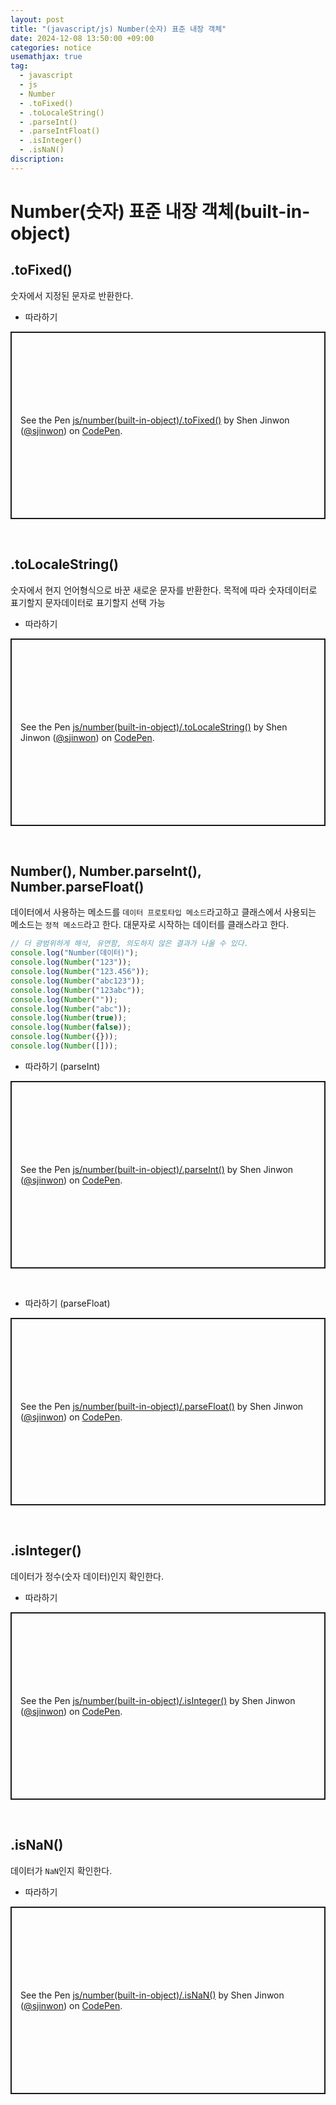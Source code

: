 ```yaml
---
layout: post
title: "(javascript/js) Number(숫자) 표준 내장 객체"
date: 2024-12-08 13:50:00 +09:00
categories: notice
usemathjax: true
tag:
  - javascript
  - js
  - Number
  - .toFixed()
  - .toLocaleString()
  - .parseInt()
  - .parseIntFloat()
  - .isInteger()
  - .isNaN()
discription:
---
```


# Number(숫자) 표준 내장 객체(built-in-object)

## .toFixed()

숫자에서 지정된 문자로 반환한다.

- 따라하기

<p class="codepen" data-height="300" data-default-tab="js,result" data-slug-hash="xbKVYeO" data-pen-title="js/number(built-in-object)/.toFixed()" data-user="sjinwon" style="height: 300px; box-sizing: border-box; display: flex; align-items: center; justify-content: center; border: 2px solid; margin: 1em 0; padding: 1em;">
  <span>See the Pen <a href="https://codepen.io/sjinwon/pen/xbKVYeO">
  js/number(built-in-object)/.toFixed()</a> by Shen Jinwon (<a href="https://codepen.io/sjinwon">@sjinwon</a>)
  on <a href="https://codepen.io">CodePen</a>.</span>
</p>
<script async src="https://cpwebassets.codepen.io/assets/embed/ei.js"></script>

<br>

## .toLocaleString()

숫자에서 현지 언어형식으로 바꾼 새로운 문자를 반환한다. 목적에 따라 숫자데이터로 표기할지 문자데이터로 표기할지 선택 가능

- 따라하기

<p class="codepen" data-height="300" data-default-tab="js,result" data-slug-hash="ByBKYEP" data-pen-title="js/number(built-in-object)/.toLocaleString()" data-user="sjinwon" style="height: 300px; box-sizing: border-box; display: flex; align-items: center; justify-content: center; border: 2px solid; margin: 1em 0; padding: 1em;">
  <span>See the Pen <a href="https://codepen.io/sjinwon/pen/ByBKYEP">
  js/number(built-in-object)/.toLocaleString()</a> by Shen Jinwon (<a href="https://codepen.io/sjinwon">@sjinwon</a>)
  on <a href="https://codepen.io">CodePen</a>.</span>
</p>
<script async src="https://cpwebassets.codepen.io/assets/embed/ei.js"></script>

<br>

## Number(), Number.parseInt(), Number.parseFloat()

데이터에서 사용하는 메소드를 `데이터 프로토타입 메소드`라고하고 클래스에서 사용되는 메소드는 `정적 메소드`라고 한다. 대문자로 시작하는 데이터를 클래스라고 한다.

```js
// 더 광범위하게 해석, 유연함, 의도하지 않은 결과가 나올 수 있다.
console.log("Number(데이터)");
console.log(Number("123"));
console.log(Number("123.456"));
console.log(Number("abc123"));
console.log(Number("123abc"));
console.log(Number(""));
console.log(Number("abc"));
console.log(Number(true));
console.log(Number(false));
console.log(Number({}));
console.log(Number([]));
```

- 따라하기 (parseInt)

<p class="codepen" data-height="300" data-default-tab="js,result" data-slug-hash="qEWZxzR" data-pen-title="js/number(built-in-object)/.parseInt()" data-user="sjinwon" style="height: 300px; box-sizing: border-box; display: flex; align-items: center; justify-content: center; border: 2px solid; margin: 1em 0; padding: 1em;">
  <span>See the Pen <a href="https://codepen.io/sjinwon/pen/qEWZxzR">
  js/number(built-in-object)/.parseInt()</a> by Shen Jinwon (<a href="https://codepen.io/sjinwon">@sjinwon</a>)
  on <a href="https://codepen.io">CodePen</a>.</span>
</p>
<script async src="https://cpwebassets.codepen.io/assets/embed/ei.js"></script>

<br>

- 따라하기 (parseFloat)

<p class="codepen" data-height="300" data-default-tab="js,result" data-slug-hash="LEPNQKW" data-pen-title="js/number(built-in-object)/.parseFloat()" data-user="sjinwon" style="height: 300px; box-sizing: border-box; display: flex; align-items: center; justify-content: center; border: 2px solid; margin: 1em 0; padding: 1em;">
  <span>See the Pen <a href="https://codepen.io/sjinwon/pen/LEPNQKW">
  js/number(built-in-object)/.parseFloat()</a> by Shen Jinwon (<a href="https://codepen.io/sjinwon">@sjinwon</a>)
  on <a href="https://codepen.io">CodePen</a>.</span>
</p>
<script async src="https://cpwebassets.codepen.io/assets/embed/ei.js"></script>

<br>

## .isInteger()

데이터가 정수(숫자 데이터)인지 확인한다.

- 따라하기

<p class="codepen" data-height="300" data-default-tab="js,result" data-slug-hash="bNbpLPQ" data-pen-title="js/number(built-in-object)/.isInteger()" data-user="sjinwon" style="height: 300px; box-sizing: border-box; display: flex; align-items: center; justify-content: center; border: 2px solid; margin: 1em 0; padding: 1em;">
  <span>See the Pen <a href="https://codepen.io/sjinwon/pen/bNbpLPQ">
  js/number(built-in-object)/.isInteger()</a> by Shen Jinwon (<a href="https://codepen.io/sjinwon">@sjinwon</a>)
  on <a href="https://codepen.io">CodePen</a>.</span>
</p>
<script async src="https://cpwebassets.codepen.io/assets/embed/ei.js"></script>

<br>

## .isNaN()

데이터가 `NaN`인지 확인한다.

- 따라하기

<p class="codepen" data-height="300" data-default-tab="js,result" data-slug-hash="raBeJXV" data-pen-title="js/number(built-in-object)/.isNaN()" data-user="sjinwon" style="height: 300px; box-sizing: border-box; display: flex; align-items: center; justify-content: center; border: 2px solid; margin: 1em 0; padding: 1em;">
  <span>See the Pen <a href="https://codepen.io/sjinwon/pen/raBeJXV">
  js/number(built-in-object)/.isNaN()</a> by Shen Jinwon (<a href="https://codepen.io/sjinwon">@sjinwon</a>)
  on <a href="https://codepen.io">CodePen</a>.</span>
</p>
<script async src="https://cpwebassets.codepen.io/assets/embed/ei.js"></script>

<br>

